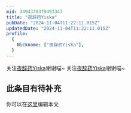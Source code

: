 ```yaml
---
mid: 3494379379493347
title: "夜辞药Yiska"
pubDate: "2024-11-04T11:22:11.015Z"
updatedDate: "2024-11-04T11:22:11.015Z"
profile:
  {
    Nickname: ["夜辞药Yiska"],
  }
---
```


关注[夜辞药Yiska](https://space.bilibili.com/3494379379493347)谢谢喵~ 关注[夜辞药Yiska](https://space.bilibili.com/3494379379493347)谢谢喵~

## 此条目有待补充
你可以在[这里](https://github.com/Yuhanawa/VTuber.ICU/edit/master/src/content/v/夜辞药Yiska/index.md)编辑本文
